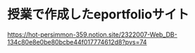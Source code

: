 # 授業で作成したeportfolioサイト
https://hot-persimmon-359.notion.site/2322007-Web_DB-134c80e8e0be80bcbe44f017774612d8?pvs=74
